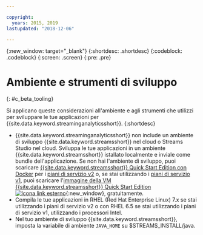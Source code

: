 ```yaml
---

copyright:
  years: 2015, 2019
lastupdated: "2018-12-06"

---
```


<!-- Attribute definitions -->
{:new_window: target="_blank"}
{:shortdesc: .shortdesc}
{:codeblock: .codeblock}
{:screen: .screen}
{:pre: .pre}

# Ambiente e strumenti di sviluppo
{: #c_beta_tooling}


Si applicano queste considerazioni all'ambiente e agli strumenti che utilizzi per sviluppare le tue applicazioni
per {{site.data.keyword.streaminganalyticsshort}}.
{:shortdesc}


* {{site.data.keyword.streaminganalyticsshort}} non include un ambiente di sviluppo {{site.data.keyword.streamsshort}} nel cloud o Streams Studio nel cloud. Sviluppa le tue applicazioni in un ambiente {{site.data.keyword.streamsshort}} istallato localmente e inviale
come bundle dell'applicazione. Se non hai l'ambiente di sviluppo, puoi scaricare [{{site.data.keyword.streamsshort}} Quick Start Edition con Docker](https://www-01.ibm.com/marketing/iwm/iwm/web/preLogin.do?source=swg-ibmistvi) per i [piani di servizio v2](/docs/services/StreamingAnalytics?topic=StreamingAnalytics-service_plans#service_plans) o, se stai utilizzando i [piani di servizio v1](/docs/services/StreamingAnalytics?topic=StreamingAnalytics-service_plans#service_plans), puoi scaricare l'[immagine della VM {{site.data.keyword.streamsshort}} Quick Start Edition ![Icona link esterno](../../icons/launch-glyph.svg "Icona link esterno")](http://ibmstreams.github.io/streamsx.documentation/docs/4.3/qse-intro/){:new_window}, gratuitamente.
* Compila le tue applicazioni in RHEL (Red Hat Enterprise Linux) 7.x se stai utilizzando i piani di servizio v2 o con RHEL 6.5 se stai utilizzando i piani di servizio v1, utilizzando i processori Intel.
* Nel tuo ambiente di sviluppo {{site.data.keyword.streamsshort}}, imposta la variabile di ambiente `JAVA_HOME` su $STREAMS_INSTALL/java.
